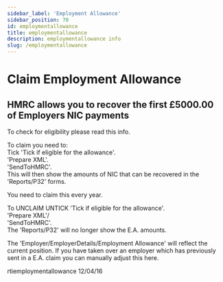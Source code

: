 ```yaml
---
sidebar_label: 'Employment Allowance'
sidebar_position: 70
id: employmentallowance
title: employmentallowance
description: employmentallowance info
slug: /employmentallowance
---
```


# Claim Employment Allowance



## HMRC allows you to recover the first £5000.00 of Employers NIC payments



To check for eligibility please read this info.


To claim you need to:\
Tick  'Tick if eligible for the allowance'.\
'Prepare XML'.\
'SendToHMRC'.\
This will then show the amounts of NIC that can be recovered in the 'Reports/P32' forms.

You need to claim this every year.



To UNCLAIM
UNTICK 'Tick if eligible for the allowance'.\
'Prepare XML'/\
'SendToHMRC'.\
The 'Reports/P32' will no longer show the E.A. amounts.



The 'Employer/EmployerDetails/Employment Allowance' will reflect the current position.
If you have taken over an employer which has previously sent in a E.A. claim you can manually adjust this here.





rtiemploymentallowance  12/04/16

